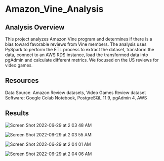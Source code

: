 # Amazon_Vine_Analysis


## Analysis Overview

This project analyzes Amazon Vine program and determines if there is a bias toward favorable reviews from Vine members.
The analysis uses PySpark to perform the ETL process to extract the dataset, transform the data, connect to an AWS RDS instance, load the transformed data into pgAdmin and calculate different metrics.
We focused on the US reviews for video games.


## Resources

Data Source: Amazon Review datasets, Video Games Review dataset
Software: Google Colab Notebook, PostgreSQL 11.9, pgAdmin 4, AWS

 
## Results

![Screen Shot 2022-06-29 at 2 03 48 AM](https://user-images.githubusercontent.com/100106554/176363177-5c9c34c8-8116-41fc-bd90-a7a93643b1e2.png)



![Screen Shot 2022-06-29 at 2 03 55 AM](https://user-images.githubusercontent.com/100106554/176363203-e03f6b20-d3d6-47a6-b349-71b1c0bbda19.png)



![Screen Shot 2022-06-29 at 2 04 01 AM](https://user-images.githubusercontent.com/100106554/176363222-ae0b0963-3df2-416a-9b18-6e0325340724.png)


![Screen Shot 2022-06-29 at 2 04 06 AM](https://user-images.githubusercontent.com/100106554/176363238-a452fb0a-4c36-4f9f-b8b2-c752e5814d4e.png)
